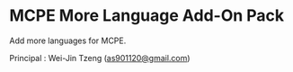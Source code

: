 # MCPE More Language Add-On Pack

Add more languages for MCPE.

Principal : Wei-Jin Tzeng (as901120@gmail.com)

